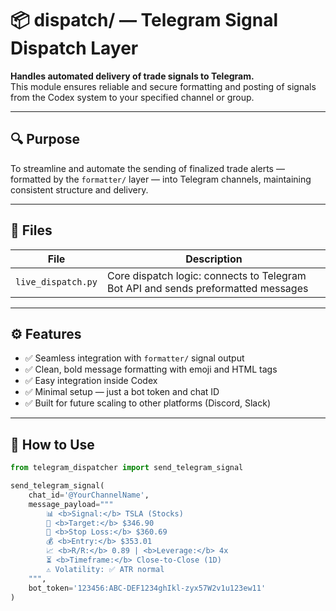 # 📦 dispatch/ — Telegram Signal Dispatch Layer

**Handles automated delivery of trade signals to Telegram.**  
This module ensures reliable and secure formatting and posting of signals from the Codex system to your specified channel or group.

---

## 🔍 Purpose

To streamline and automate the sending of finalized trade alerts — formatted by the `formatter/` layer — into Telegram channels, maintaining consistent structure and delivery.

---

## 📁 Files

| File                   | Description                                      |
|------------------------|--------------------------------------------------|
| `live_dispatch.py` | Core dispatch logic: connects to Telegram Bot API and sends preformatted messages |

---

## ⚙️ Features

- ✅ Seamless integration with `formatter/` signal output  
- ✅ Clean, bold message formatting with emoji and HTML tags  
- ✅ Easy integration inside Codex  
- ✅ Minimal setup — just a bot token and chat ID  
- ✅ Built for future scaling to other platforms (Discord, Slack)

---

## 🚀 How to Use

```python
from telegram_dispatcher import send_telegram_signal

send_telegram_signal(
    chat_id='@YourChannelName',
    message_payload="""
        📊 <b>Signal:</b> TSLA (Stocks)
        🎯 <b>Target:</b> $346.90
        🛑 <b>Stop Loss:</b> $360.69
        💰 <b>Entry:</b> $353.01
        📈 <b>R/R:</b> 0.89 | <b>Leverage:</b> 4x
        ⏳ <b>Timeframe:</b> Close-to-Close (1D)
        ⚠️ Volatility: ✅ ATR normal
    """,
    bot_token='123456:ABC-DEF1234ghIkl-zyx57W2v1u123ew11'
)
